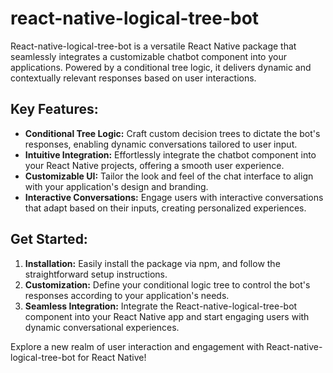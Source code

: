 # react-native-logical-tree-bot

React-native-logical-tree-bot is a versatile React Native package that seamlessly integrates a customizable chatbot component into your applications. Powered by a conditional tree logic, it delivers dynamic and contextually relevant responses based on user interactions.

## Key Features:
- **Conditional Tree Logic:** Craft custom decision trees to dictate the bot's responses, enabling dynamic conversations tailored to user input.
- **Intuitive Integration:** Effortlessly integrate the chatbot component into your React Native projects, offering a smooth user experience.
- **Customizable UI:** Tailor the look and feel of the chat interface to align with your application's design and branding.
- **Interactive Conversations:** Engage users with interactive conversations that adapt based on their inputs, creating personalized experiences.

## Get Started:
1. **Installation:** Easily install the package via npm, and follow the straightforward setup instructions.
2. **Customization:** Define your conditional logic tree to control the bot's responses according to your application's needs.
3. **Seamless Integration:** Integrate the React-native-logical-tree-bot component into your React Native app and start engaging users with dynamic conversational experiences.

Explore a new realm of user interaction and engagement with React-native-logical-tree-bot for React Native!
